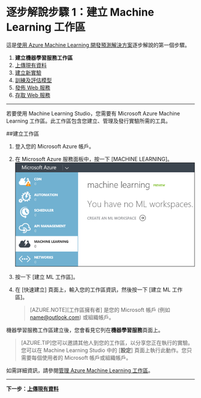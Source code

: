 <properties 
	pageTitle="步驟 1：建立 Machine Learning 工作區 | Microsoft Azure" 
	description="開發預測解決方案逐步解說的步驟 1：了解如何設定新的 Azure Machine Learning Studio 工作區。" 
	services="machine-learning" 
	documentationCenter="" 
	authors="garyericson" 
	manager="paulettm" 
	editor="cgronlun"/>

<tags 
	ms.service="machine-learning" 
	ms.workload="data-services" 
	ms.tgt_pltfrm="na" 
	ms.devlang="na" 
	ms.topic="article" 
	ms.date="04/22/2015" 
	ms.author="garye"/>


# 逐步解說步驟 1：建立 Machine Learning 工作區

這是[使用 Azure Machine Learning 開發預測解決方案](machine-learning-walkthrough-develop-predictive-solution.md)逐步解說的第一個步驟。


1.	**建立機器學習服務工作區**
2.	[上傳現有資料](machine-learning-walkthrough-2-upload-data.md)
3.	[建立新實驗](machine-learning-walkthrough-3-create-new-experiment.md)
4.	[訓練及評估模型](machine-learning-walkthrough-4-train-and-evaluate-models.md)
5.	[發佈 Web 服務](machine-learning-walkthrough-5-publish-web-service.md)
6.	[存取 Web 服務](machine-learning-walkthrough-6-access-web-service.md)

----------

若要使用 Machine Learning Studio，您需要有 Microsoft Azure Machine Learning 工作區。此工作區包含您建立、管理及發行實驗所需的工具。

##建立工作區  

1.	登入您的 Microsoft Azure 帳戶。
2.	在 Microsoft Azure 服務面板中，按一下 [MACHINE LEARNING]。![建立工作區][1]

3.	按一下 [建立 ML 工作區]。
4.	在 [快速建立] 頁面上，輸入您的工作區資訊，然後按一下 [建立 ML 工作區]。

	> [AZURE.NOTE][工作區擁有者] 是您的 Microsoft 帳戶 (例如 name@outlook.com) 或組織帳戶。

機器學習服務工作區建立後，您會看見它列在**機器學習服務**頁面上。

> [AZURE.TIP]您可以邀請其他人到您的工作區，以分享您正在執行的實驗。您可以在 Machine Learning Studio 中的 [**設定**] 頁面上執行此動作。您只需要每個使用者的 Microsoft 帳戶或組織帳戶。

如需詳細資訊，請參閱[管理 Azure Machine Learning 工作區](machine-learning-manage-workspace.md)。

----------

**下一步：[上傳現有資料](machine-learning-walkthrough-2-upload-data.md)**

[1]: ./media/machine-learning-walkthrough-1-create-ml-workspace/create1.png
 

<!---HONumber=July15_HO2-->